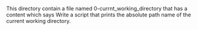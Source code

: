 This directory contain a file named 0-currnt_working_directory that has a content which says Write a script that prints the absolute path name of the current working directory.
